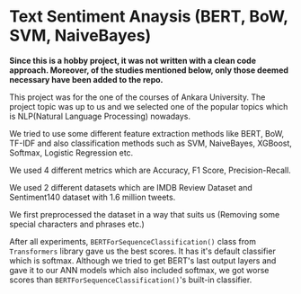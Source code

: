 # Text Sentiment Anaysis (BERT, BoW, SVM, NaiveBayes)

**Since this is a hobby project, it was not written with a clean code approach. Moreover, of the studies mentioned below, only those deemed necessary have been added to the repo.**

This project was for the one of the courses of Ankara University. The project topic was up to us and we selected one of the popular topics which is NLP(Natural Language Processing) nowadays.

We tried to use some different feature extraction methods like BERT, BoW, TF-IDF and also classification methods such as SVM, NaiveBayes, XGBoost, Softmax, Logistic Regression etc. 

We used 4 different metrics which are Accuracy, F1 Score, Precision-Recall.

We used 2 different datasets which are IMDB Review Dataset and Sentiment140 dataset with 1.6 million tweets.

We first preprocessed the dataset in a way that suits us (Removing some special characters and phrases etc.)

After all experiments, `BERTForSequenceClassification()` class from `Transformers` library gave us the best scores. It has it's default classifier which is softmax. Although we tried to get BERT's last output layers and gave it to our ANN models which also included softmax, we got worse scores than `BERTForSequenceClassification()`'s built-in classifier.




